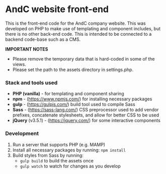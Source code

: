 # AndC website front-end

This is the front-end code for the AndC company website. This was developed on PHP to make use of templating and component includes, but there is no other back-end code. This is intended to be connected to a backend code-base such as a CMS.

**IMPORTANT NOTES**
- Please remove the temporary data that is hard-coded in some of the views.
- Please set the path to the assets directory in settings.php.

### Stack and tools used
- **PHP (vanilla)** - for templating and component sharing
- **npm** - (https://www.npmjs.com/) for installing necessary packages
- **gulp** - (https://gulpjs.com/) build tool used to compile Sass
- **Sass** - (https://sass-lang.com/) CSS preprocessor used to add vendor prefixes, concatenate stylesheets, and allow for better CSS to be used
- **jQuery** (v3.5.1) - (https://jquery.com/) for some interactive components

### Development
1. Run a server that supports PHP (e.g. MAMP)
1. Install all necessary packages by running: ```npm install```
1. Build styles from Sass by running:
    - ```gulp build``` to build the assets once
    - ```gulp watch``` to watch for changes as you develop
